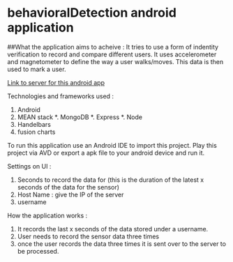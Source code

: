 # behavioralDetection android application

##What the application aims to acheive :
It tries to use a form of indentity verification to record and compare different users. It uses accelerometer and magnetometer to define the way a user walks/moves. This data is then used to mark a user.

[Link to server for this android app](https://github.com/siddharthmudgal/behavioralDetectionServer.git)

Technologies and frameworks used : 
1. Android
2. MEAN stack
  *. MongoDB
  *. Express
  *. Node
3. Handelbars
4. fusion charts


To run this application use an Android IDE to import this project. Play this project via AVD or export a apk file to your android device and run it.

Settings on UI : 

1. Seconds to record the data for (this is the duration of the latest x seconds of the data for the sensor)
2. Host Name : give the IP of the server 
3. username

How the application works : 

1. It records the last x seconds of the data stored under a username. 
2. User needs to record the sensor data three times
3. once the user records the data three times it is sent over to the server to be processed.
